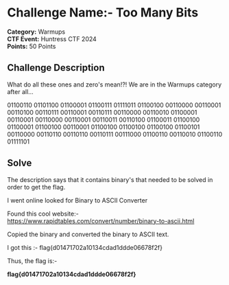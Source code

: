 # Challenge Name:- Too Many Bits

**Category:** Warmups    
**CTF Event:** Huntress CTF 2024    
**Points:** 50 Points


## Challenge Description
What do all these ones and zero's mean!?! We are in the Warmups category after all...

01100110 01101100 01100001 01100111 01111011 01100100 00110000 00110001 00110100 00110111 00110001 00110111 00110000 00110010 01100001 00110001 00110000 00110001 00110011 00110100 01100011 01100100 01100001 01100100 00110001 01100100 01100100 01100100 01100101 00110000 00110110 00110110 00110111 00111000 01100110 00110010 01100110 01111101


## Solve

The description says that it contains binary's that needed to be solved in order to get the flag. 

I went online looked for Binary to ASCII Converter 

Found this cool website:- https://www.rapidtables.com/convert/number/binary-to-ascii.html

Copied the binary and converted the binary to ASCII text. 

I got this :- flag{d01471702a10134cdad1ddde06678f2f}


Thus, the flag is:- 

**flag{d01471702a10134cdad1ddde06678f2f}**
